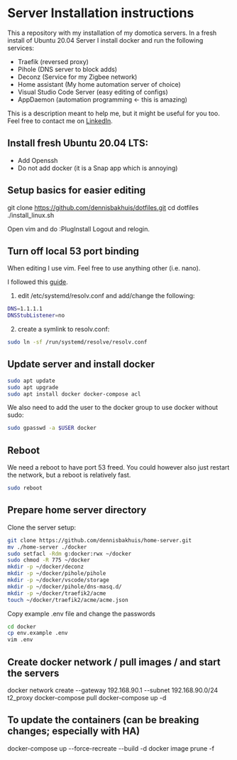 # Server Installation instructions
This a repository with my installation of my domotica servers. In a fresh install of Ubuntu 20.04 Server
I install docker and run the following services:
- Traefik (reversed proxy)
- Pihole (DNS server to block adds)
- Deconz (Service for my Zigbee network)
- Home assistant (My home automation server of choice)
- Visual Studio Code Server (easy editing of configs)
- AppDaemon (automation programming <- this is amazing)

This is a description meant to help me, but it might be useful for you too. Feel free to contact me on
[LinkedIn](https://linkedin.com/in/dennisbakhuis).

## Install fresh Ubuntu 20.04 LTS:
- Add Openssh
- Do not add docker (it is a Snap app which is annoying)

## Setup basics for easier editing
git clone https://github.com/dennisbakhuis/dotfiles.git
cd dotfiles
./install_linux.sh

Open vim and do :PlugInstall
Logout and relogin.

## Turn off local 53 port binding
When editing I use vim. Feel free to use anything other (i.e. nano).

I followed this [guide](https://www.linuxuprising.com/2020/07/ubuntu-how-to-free-up-port-53-used-by.html).

1) edit /etc/systemd/resolv.conf and add/change the following:
```bash
DNS=1.1.1.1
DNSStubListener=no
```
2) create a symlink to resolv.conf:
```bash
sudo ln -sf /run/systemd/resolve/resolv.conf
```

## Update server and install docker
```bash
sudo apt update
sudo apt upgrade
sudo apt install docker docker-compose acl
```
We also need to add the user to the docker group to use docker without sudo:
```bash
sudo gpasswd -a $USER docker
```

## Reboot
We need a reboot to have port 53 freed. You could however also just restart the network, but a reboot is
relatively fast.
```bash
sudo reboot
```

## Prepare home server directory
Clone the server setup:
```bash
git clone https://github.com/dennisbakhuis/home-server.git
mv ./home-server ./docker
sudo setfacl -Rdm g:docker:rwx ~/docker
sudo chmod -R 775 ~/docker
mkdir -p ~/docker/deconz
mkdir -p ~/docker/pihole/pihole
mkdir -p ~/docker/vscode/storage
mkdir -p ~/docker/pihole/dns-masq.d/
mkdir -p ~/docker/traefik2/acme
touch ~/docker/traefik2/acme/acme.json

```
Copy example .env file and change the passwords
```bash
cd docker
cp env.example .env
vim .env
```

## Create docker network / pull images / and start the servers
docker network create --gateway 192.168.90.1 --subnet 192.168.90.0/24 t2_proxy
docker-compose pull
docker-compose up -d


## To update the containers (can be breaking changes; especially with HA)
docker-compose up --force-recreate --build -d
docker image prune -f

